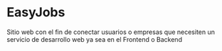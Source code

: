 # EasyJobs
Sitio web con el fin de conectar usuarios o empresas que necesiten un servicio de desarrollo web ya sea en el Frontend o Backend 
